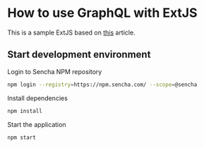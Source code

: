 # How to use GraphQL with ExtJS

This is a sample ExtJS based on [this](https://www.sencha.com/blog/graphql-with-extjs-a-tutorial) article.

## Start development environment
Login to Sencha NPM repository
```bash
npm login --registry=https://npm.sencha.com/ --scope=@sencha
```
Install dependencies
```bash
npm install
```
Start the application
```bash
npm start
```
